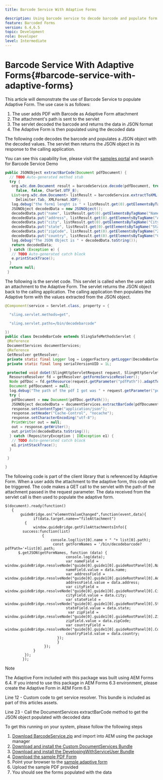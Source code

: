 ```yaml
---
title: Barcode Service With Adaptive Forms

description: Using barcode service to decode barcode and populate form fields from the extracted data.
feature: Barcoded Forms
version: 6.4,6.5
topic: Development
role: Developer
level: Intermediate
---
```


# Barcode Service With Adaptive Forms{#barcode-service-with-adaptive-forms}

This article will demonstrate the use of Barcode Service to populate Adaptive Form. The use case is as follows:

1. The user adds PDF with Barcode as Adaptive Form attachment
1. The attachment's path is sent to the servlet
1. The servlet decoded the barcode and returns the data in JSON format
1. The Adaptive Form is then populated using the decoded data

The following code decodes the barcode and populates a JSON object with the decoded values. The servlet then returns the JSON object in its response to the calling application.

You can see this capability live, please visit the [samples portal](https://forms.enablementadobe.com/content/samples/samples.html?query=0) and search for Barcode Service Demo

```java
public JSONObject extractBarCode(Document pdfDocument) {
  // TODO Auto-generated method stub
  try {
   org.w3c.dom.Document result = barcodeService.decode(pdfDocument, true, false, false, false, false, false,
     false, false, CharSet.UTF_8);
   List<org.w3c.dom.Document> listResult = barcodeService.extractToXML(result, Delimiter.Carriage_Return,
     Delimiter.Tab, XMLFormat.XDP);
   log.debug("the form1 lenght is " + listResult.get(0).getElementsByTagName("form1").getLength());
   JSONObject decodedData = new JSONObject();
   decodedData.put("name", listResult.get(0).getElementsByTagName("Name").item(0).getTextContent());
   decodedData.put("address", listResult.get(0).getElementsByTagName("Address").item(0).getTextContent());
   decodedData.put("city", listResult.get(0).getElementsByTagName("City").item(0).getTextContent());
   decodedData.put("state", listResult.get(0).getElementsByTagName("State").item(0).getTextContent());
   decodedData.put("zipCode", listResult.get(0).getElementsByTagName("ZipCode").item(0).getTextContent());
   decodedData.put("country", listResult.get(0).getElementsByTagName("Country").item(0).getTextContent());
   log.debug("The JSON Object is " + decodedData.toString());
   return decodedData;
  } catch (Exception e) {
   // TODO Auto-generated catch block
   e.printStackTrace();
  }
  return null;
 }
```

The following is the servlet code. This servlet is called when the user adds an attachment to the Adaptive Form. The servlet returns the JSON object back to the calling application. The calling application then populates the Adaptive form with the values extracted from the JSON object.

```java
@Component(service = Servlet.class, property = {

  "sling.servlet.methods=get",

  "sling.servlet.paths=/bin/decodebarcode"

})
public class DecodeBarCode extends SlingSafeMethodsServlet {
 @Reference
 DocumentServices documentServices;
 @Reference
 GetResolver getResolver;
 private static final Logger log = LoggerFactory.getLogger(DecodeBarCode.class);
 private static final long serialVersionUID = 1L;

 protected void doGet(SlingHttpServletRequest request, SlingHttpServletResponse response) {
  ResourceResolver fd = getResolver.getFormsServiceResolver();
  Node pdfDoc = fd.getResource(request.getParameter("pdfPath")).adaptTo(Node.class);
  Document pdfDocument = null;
  log.debug("The path of the pdf I got was " + request.getParameter("pdfPath"));
  try {
   pdfDocument = new Document(pdfDoc.getPath());
   JSONObject decodedData = documentServices.extractBarCode(pdfDocument);
   response.setContentType("application/json");
   response.setHeader("Cache-Control", "nocache");
   response.setCharacterEncoding("utf-8");
   PrintWriter out = null;
   out = response.getWriter();
   out.println(decodedData.toString());
  } catch (RepositoryException | IOException e1) {
   // TODO Auto-generated catch block
   e1.printStackTrace();
  }

 }

}

```

The following code is part of the client library that is referenced by Adaptive Form. When a user adds the attachment to the adaptive form, this code will be triggered. The code makes a GET call to the servlet with the path of the attachment passed in the request parameter. The data received from the servlet call is then used to populate the adaptive form.

```
$(document).ready(function()
   {
       guideBridge.on("elementValueChanged",function(event,data){
             if(data.target.name=="fileAttachment")
         {
             window.guideBridge.getFileAttachmentsInfo({
        success:function(list) 
                 {
                     console.log(list[0].name + " "+ list[0].path);
                      const getFormNames = '/bin/decodebarcode?pdfPath='+list[0].path;
      $.getJSON(getFormNames, function (data) {
                            console.log(data);
                            var nameField = window.guideBridge.resolveNode("guide[0].guide1[0].guideRootPanel[0].Name[0]");
                            nameField.value = data.name;
                            var addressField = window.guideBridge.resolveNode("guide[0].guide1[0].guideRootPanel[0].Address[0]");
                            addressField.value = data.address;
                            var cityField = window.guideBridge.resolveNode("guide[0].guide1[0].guideRootPanel[0].City[0]");
                            cityField.value = data.city;
                            var stateField = window.guideBridge.resolveNode("guide[0].guide1[0].guideRootPanel[0].State[0]");
                            stateField.value = data.state;
                             var zipField = window.guideBridge.resolveNode("guide[0].guide1[0].guideRootPanel[0].Zip[0]");
                            zipField.value = data.zipCode;
                            var countryField = window.guideBridge.resolveNode("guide[0].guide1[0].guideRootPanel[0].Country[0]");
                            countryField.value = data.country;
                        });
                        }
                  });
             }
         });
        });

```

>[!NOTE]
>
>The Adaptive Form included with this package was built using AEM Forms 6.4. If you intend to use this package in AEM Forms 6.3 environment, please create the Adaptive Form in AEM Form 6.3

Line 12 - Custom code to get service resolver. This bundle is included as part of this articles assets.

Line 23 - Call the DocumentServices extractBarCode method to get the JSON object populated with decoded data

To get this running on your system, please follow the following steps

1. [Download BarcodeService.zip](assets/barcodeservice.zip) and import into AEM using the package manager
1. [Download and install the Custom DocumentServices Bundle](/help/forms/assets/common-osgi-bundles/AEMFormsDocumentServices.core-1.0-SNAPSHOT.jar)
1. [Download and install the DevelopingWithServiceUser Bundle](/help/forms/assets/common-osgi-bundles/DevelopingWithServiceUser.jar)
 1. [Download the sample PDF Form](assets/barcode.pdf)
1. Point your browser to the [sample adaptive form](http://localhost:4502/content/dam/formsanddocuments/barcodedemo/jcr:content?wcmmode=disabled)
1. Upload the sample PDF provided
1. You should see the forms populated with the data

